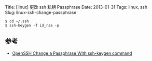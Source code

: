 Title: [linux] 更改 ssh 私钥 Passphrase
Date: 2013-01-31
Tags: linux, ssh
Slug: linux-ssh-change-passphrase

    $ cd ~/.ssh
    $ ssh-keygen -f id_rsa -p

## 参考

* [OpenSSH Change a Passphrase With ssh-keygen command](http://www.cyberciti.biz/faq/howto-ssh-changing-passphrase/)

